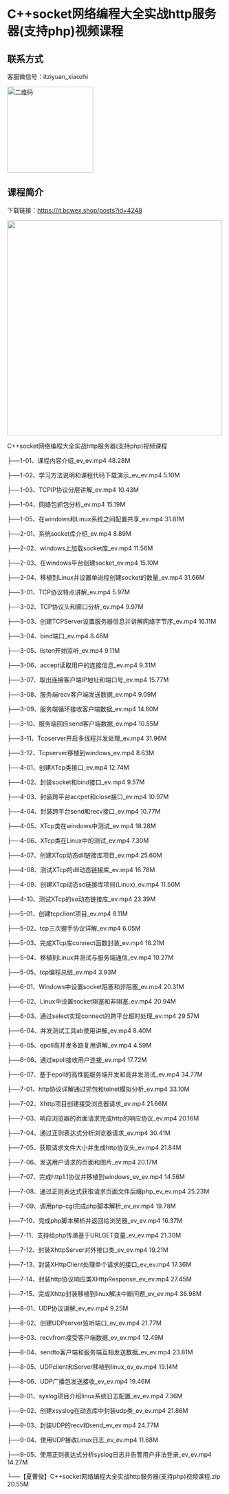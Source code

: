 # C++socket网络编程大全实战http服务器(支持php)视频课程

## 联系方式

客服微信号：itziyuan_xiaozhi

<img src="https://ziyuanyun.oss-cn-guangzhou.aliyuncs.com/common/20240614073449/666b82192834a.jpg" width="200" height="200" alt="二维码">

## 课程简介

下载链接：https://it.bcwex.shop/posts?id=4248

<img src="https://ziyuanyun.oss-cn-guangzhou.aliyuncs.com/yun/20240711142048/668f79c0b2fcf.jpg" width="500" alt="">

  

 C++socket网络编程大全实战http服务器(支持php)视频课程

 ├──1-01、课程内容介绍_ev_ev.mp4 48.28M

 ├──1-02、学习方法说明和课程代码下载演示_ev_ev.mp4 5.10M

 ├──1-03、TCPIP协议分层讲解_ev.mp4 10.43M

 ├──1-04、网络包抓包分析_ev.mp4 15.19M

 ├──1-05、在windows和Linux系统之间配置共享_ev.mp4 31.81M

 ├──2-01、系统socket库介绍_ev.mp4 8.89M

 ├──2-02、windows上加载socket库_ev.mp4 11.56M

 ├──2-03、在windows平台创建socket_ev.mp4 15.10M

 ├──2-04、移植到Linux并设置单进程创建socket的数量_ev.mp4 31.66M

 ├──3-01、TCP协议特点讲解_ev.mp4 5.97M

 ├──3-02、TCP协议头和窗口分析_ev.mp4 9.97M

 ├──3-03、创建TCPServer设置服务器信息并讲解网络字节序_ev.mp4 16.11M

 ├──3-04、bind端口_ev.mp4 8.46M

 ├──3-05、listen开始监听_ev.mp4 9.11M

 ├──3-06、accept读取用户的连接信息_ev.mp4 9.31M

 ├──3-07、取出连接客户端IP地址和端口号_ev.mp4 15.77M

 ├──3-08、服务端recv客户端发送数据_ev.mp4 9.09M

 ├──3-09、服务端循环接收客户端数据_ev.mp4 14.60M

 ├──3-10、服务端回应send客户端数据_ev.mp4 10.55M

 ├──3-11、Tcpserver开启多线程并发处理_ev.mp4 31.96M

 ├──3-12、Tcpserver移植到windows_ev.mp4 8.63M

 ├──4-01、创建XTcp类接口_ev.mp4 12.74M

 ├──4-02、封装socket和bind接口_ev.mp4 9.57M

 ├──4-03、封装跨平台accpet和close接口_ev.mp4 10.97M

 ├──4-04、封装跨平台send和recv接口_ev.mp4 10.77M

 ├──4-05、XTcp类在windows中测试_ev.mp4 18.28M

 ├──4-06、XTcp类在Linux中的测试_ev.mp4 7.30M

 ├──4-07、创建XTcp动态dll链接库项目_ev.mp4 25.60M

 ├──4-08、测试XTcp的dll动态链接库_ev.mp4 16.78M

 ├──4-09、创建XTcp动态so链接库项目(Linux)_ev.mp4 11.50M

 ├──4-10、测试XTcp的so动态链接库_ev.mp4 23.39M

 ├──5-01、创建tcpclient项目_ev.mp4 8.11M

 ├──5-02、tcp三次握手协议详解_ev.mp4 6.05M

 ├──5-03、完成XTcp库connect函数封装_ev.mp4 16.21M

 ├──5-04、移植到Linux并测试与服务端通信_ev.mp4 10.27M

 ├──5-05、tcp编程总结_ev.mp4 3.93M

 ├──6-01、Windows中设置socket阻塞和非阻塞_ev.mp4 20.31M

 ├──6-02、Linux中设置socket阻塞和非阻塞_ev.mp4 20.94M

 ├──6-03、通过select实现connect的跨平台超时处理_ev.mp4 29.57M

 ├──6-04、并发测试工具ab使用讲解_ev.mp4 8.40M

 ├──6-05、epoll高并发多路复用讲解_ev.mp4 4.59M

 ├──6-06、通过epoll接收用户连接_ev.mp4 17.72M

 ├──6-07、基于epoll的高性能服务端开发和高并发测试_ev.mp4 34.77M

 ├──7-01、http协议详解通过抓包和telnet模拟分析_ev.mp4 33.10M

 ├──7-02、Xhttp项目创建接受浏览器请求_ev.mp4 21.66M

 ├──7-03、响应浏览器的页面请求完成http的响应协议_ev.mp4 20.16M

 ├──7-04、通过正则表达式分析浏览器请求_ev.mp4 30.41M

 ├──7-05、获取请求文件大小并生成http协议头_ev.mp4 21.84M

 ├──7-06、发送用户请求的页面和图片_ev.mp4 20.17M

 ├──7-07、完成http1.1协议并移植到windows_ev_ev.mp4 14.56M

 ├──7-08、通过正则表达式获取请求页面文件后缀php_ev_ev.mp4 25.23M

 ├──7-09、调用php-cgi完成php脚本解析_ev_ev.mp4 19.78M

 ├──7-10、完成php脚本解析并返回给浏览器_ev_ev.mp4 16.37M

 ├──7-11、支持给php传递基于URLGET变量_ev_ev.mp4 21.30M

 ├──7-12、封装XhttpServer对外接口类_ev_ev.mp4 19.21M

 ├──7-13、封装XHttpClient处理单个请求的接口_ev_ev.mp4 17.36M

 ├──7-14、封装http协议响应类XHttpResponse_ev_ev.mp4 27.45M

 ├──7-15、完成Xhttp封装移植到linux解决中断问题_ev_ev.mp4 36.98M

 ├──8-01、UDP协议讲解_ev_ev.mp4 9.25M

 ├──8-02、创建UDPserver监听端口_ev_ev.mp4 21.77M

 ├──8-03、recvfrom接受客户端数据_ev_ev.mp4 12.49M

 ├──8-04、sendto客户端和服务端互相发送数据_ev_ev.mp4 23.81M

 ├──8-05、UDPclient和Server移植到linux_ev_ev.mp4 19.14M

 ├──8-06、UDP广播包发送接收_ev_ev.mp4 19.46M

 ├──9-01、syslog项目介绍linux系统日志配置_ev_ev.mp4 7.36M

 ├──9-02、创建xsyslog在动态库中封装udp类_ev_ev.mp4 21.86M

 ├──9-03、封装UDP的recv和send_ev_ev.mp4 24.77M

 ├──9-04、使用UDP接收Linux日志_ev_ev.mp4 11.68M

 ├──9-05、使用正则表达式分析syslog日志并告警用户非法登录_ev_ev.mp4 14.27M

 └──【夏曹俊】C++socket网络编程大全实战http服务器(支持php)视频课程.zip 20.55M

  